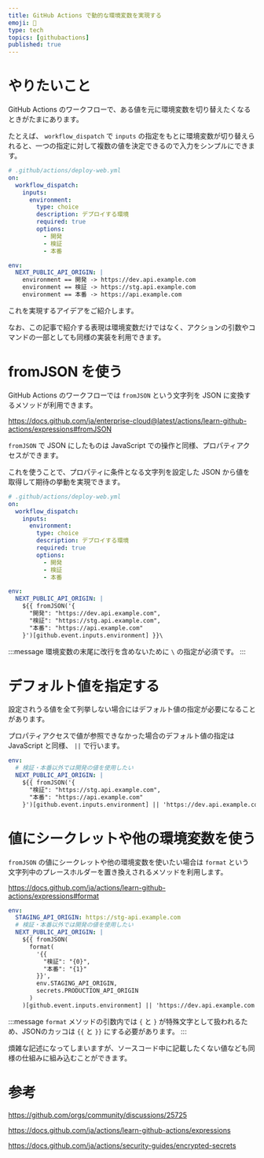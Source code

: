 ```yaml
---
title: GitHub Actions で動的な環境変数を実現する
emoji: 🍬
type: tech
topics: [githubactions]
published: true
---
```


# やりたいこと

GitHub Actions のワークフローで、ある値を元に環境変数を切り替えたくなるときがたまにあります。

たとえば、 `workflow_dispatch` で `inputs` の指定をもとに環境変数が切り替えられると、一つの指定に対して複数の値を決定できるので入力をシンプルにできます。

```yaml
# .github/actions/deploy-web.yml
on:
  workflow_dispatch:
    inputs:
      environment:
        type: choice
        description: デプロイする環境
        required: true
        options:
          - 開発
          - 検証
          - 本番

env:
  NEXT_PUBLIC_API_ORIGIN: |
    environment == 開発 -> https://dev.api.example.com
    environment == 検証 -> https://stg.api.example.com
    environment == 本番 -> https://api.example.com
```

これを実現するアイデアをご紹介します。

なお、この記事で紹介する表現は環境変数だけではなく、アクションの引数やコマンドの一部としても同様の実装を利用できます。

# fromJSON を使う

GitHub Actions のワークフローでは `fromJSON` という文字列を JSON に変換するメソッドが利用できます。

https://docs.github.com/ja/enterprise-cloud@latest/actions/learn-github-actions/expressions#fromJSON

`fromJSON` で JSON にしたものは JavaScript での操作と同様、プロパティアクセスができます。

これを使うことで、プロパティに条件となる文字列を設定した JSON から値を取得して期待の挙動を実現できます。

```yaml
# .github/actions/deploy-web.yml
on:
  workflow_dispatch:
    inputs:
      environment:
        type: choice
        description: デプロイする環境
        required: true
        options:
          - 開発
          - 検証
          - 本番

env:
  NEXT_PUBLIC_API_ORIGIN: |
    ${{ fromJSON('{
      "開発": "https://dev.api.example.com",
      "検証": "https://stg.api.example.com",
      "本番": "https://api.example.com"
    }')[github.event.inputs.environment] }}\
```

:::message
環境変数の末尾に改行を含めないために `\` の指定が必須です。
:::

# デフォルト値を指定する

設定されうる値を全て列挙しない場合にはデフォルト値の指定が必要になることがあります。

プロパティアクセスで値が参照できなかった場合のデフォルト値の指定は JavaScript と同様、 `||` で行います。

```yaml
env:
  # 検証・本番以外では開発の値を使用したい
  NEXT_PUBLIC_API_ORIGIN: |
    ${{ fromJSON('{
      "検証": "https://stg.api.example.com",
      "本番": "https://api.example.com"
    }')[github.event.inputs.environment] || 'https://dev.api.example.com' }}\
```

# 値にシークレットや他の環境変数を使う

`fromJSON` の値にシークレットや他の環境変数を使いたい場合は `format` という文字列中のプレースホルダーを置き換えされるメソッドを利用します。

https://docs.github.com/ja/actions/learn-github-actions/expressions#format

```yaml
env:
  STAGING_API_ORIGIN: https://stg-api.example.com
  # 検証・本番以外では開発の値を使用したい
  NEXT_PUBLIC_API_ORIGIN: |
    ${{ fromJSON(
      format(
        '{{
          "検証": "{0}",
          "本番": "{1}"
        }}',
        env.STAGING_API_ORIGIN,
        secrets.PRODUCTION_API_ORIGIN
      )
    )[github.event.inputs.environment] || 'https://dev.api.example.com' }}\
```

:::message
`format` メソッドの引数内では `{` と `}` が特殊文字として扱われるため、JSONのカッコは `{{` と `}}` にする必要があります。
:::

煩雑な記述になってしまいますが、ソースコード中に記載したくない値なども同様の仕組みに組み込むことができます。

# 参考

https://github.com/orgs/community/discussions/25725

https://docs.github.com/ja/actions/learn-github-actions/expressions

https://docs.github.com/ja/actions/security-guides/encrypted-secrets
